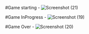 #Game starting - 
![Screenshot (21)](https://github.com/Pratishthagpt/_2048_Game/assets/142440142/e2ca0ae4-936c-4b28-b4f5-5aa186011aaf)

#Game InProgress - 
![Screenshot (19)](https://github.com/Pratishthagpt/_2048_Game/assets/142440142/872a0dda-1ab5-49ed-bbba-49b2045137d0)

#Game Over - 
![Screenshot (20)](https://github.com/Pratishthagpt/_2048_Game/assets/142440142/156e3c84-66c3-4163-a44a-80d7acb14b6c)


